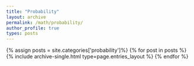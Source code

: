 ```yaml
---
title: "Probability"
layout: archive
permalink: /math/probability/
author_profile: true
types: posts
---
```


{% assign posts = site.categories['probability']%}
{% for post in posts %}
  {% include archive-single.html type=page.entries_layout %}
{% endfor %}